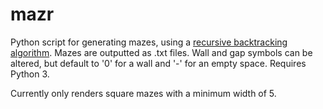 # mazr
Python script for generating mazes, using a [recursive backtracking algorithm](http://weblog.jamisbuck.org/2010/12/27/maze-generation-recursive-backtracking). Mazes are outputted as .txt files. Wall and gap symbols can be altered, but default to '0' for a wall and '-' for an empty space.
Requires Python 3.

Currently only renders square mazes with a minimum width of 5.
